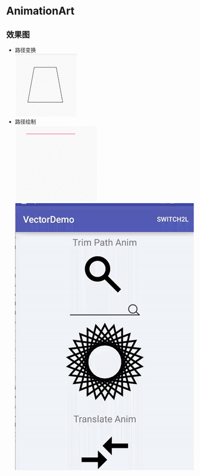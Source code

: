 # AnimationArt
## 效果图
* 路径变换<br>
![路径变换](https://github.com/liangjingdev/AnimationArt/raw/master/img/路径变换.gif)
* 路径绘制<br>
![路径绘制](https://github.com/liangjingdev/AnimationArt/raw/master/img/路径绘制.gif)<br>
![效果图](https://github.com/liangjingdev/AnimationArt/raw/master/img/Image.gif)

